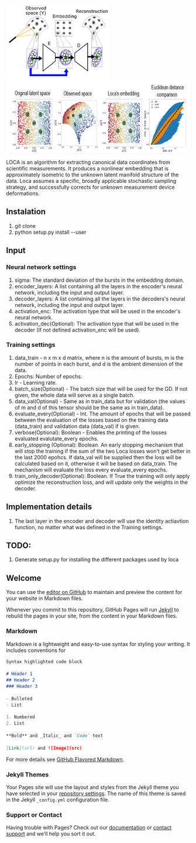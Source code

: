 <p float="left">
  <img src="website/algo_new.png" height="200" />
  <img src="website/example_loca_.jpg" height="200" /> 
</p>

LOCA is an algorithm for extracting canonical data coordinates from scientific measurements. It produces a nonlinear embedding that is approximately isometric to the unknown latent manifold structure of the data. Loca assumes a specific, broadly applicable stochastic sampling strategy, and successfully corrects for unknown measurement device deformations. 


## Instalation
1. git clone
2. python setup.py install --user

## Input
### Neural network settings
1. sigma: The standard deviation of the bursts in the embedding domain.
2. encoder_layers: A list containing all the layers in the encoder's neural network, including the input and output layer.
3. decoder_layers: A list containing all the layers in the decoders's neural network, including the input and output layer.
4. activation_enc: The activation type that will be used in the encoder's neural network.
5. activation_dec(Optional): The activation type that will be used in the decoder (If not defined activation_enc will be used).


### Training settings
1. data_train -  n x m x d matrix, where n is the amount of bursts, m is the number of points in each burst, and d is the ambient dimension of the data.
2. Epochs: Number of epochs.
3. lr - Learning rate.
4. batch_size(Optional) - The batch size that will be used for the GD. If not given, the whole data will serve as a single batch.
5. data_val(Optional) - Same as in train_data but for validation (the values of m and d of this tensor should be the same as in train_data).
6. evaluate_every(Optional) - Int. The amount of epochs that will be passed between the evaluation of the losses based on the training data (data_train) and validation data (data_val) if is given.
7. verbose(Optional): Boolean - Enables the printing of the losses evaluated evalutate_every epochs.
8. early_stopping (Optional): Boolean. An early stopping mechanism that will stop the training if the sum of the two Loca losses won't get better in the last 2000 epohcs. If data_val will be supplied then the loss will be calculated based on it, otherwise it will be based on data_train. The mechanism will evaluate the loss every evaluate_every epochs.
9. train_only_decoder(Optional): Boolean. If True the training will only apply optimize the reconstruction loss, and will update only the weights in the decoder.

## Implementation details
1. The last layer in the encoder and decoder will use the identity actiavtion function, no matter what was defined in the Training settings.


## TODO:
1. Generate setup.py for installing the different packages used by loca




## Welcome 

You can use the [editor on GitHub](https://github.com/Manuel83/sample/edit/master/index.md) to maintain and preview the content for your website in Markdown files.

Whenever you commit to this repository, GitHub Pages will run [Jekyll](https://jekyllrb.com/) to rebuild the pages in your site, from the content in your Markdown files.

### Markdown

Markdown is a lightweight and easy-to-use syntax for styling your writing. It includes conventions for

```markdown
Syntax highlighted code block

# Header 1
## Header 2
### Header 3

- Bulleted
- List

1. Numbered
2. List

**Bold** and _Italic_ and `Code` text

[Link](url) and ![Image](src)
```

For more details see [GitHub Flavored Markdown](https://guides.github.com/features/mastering-markdown/).

### Jekyll Themes

Your Pages site will use the layout and styles from the Jekyll theme you have selected in your [repository settings](https://github.com/Manuel83/sample/settings). The name of this theme is saved in the Jekyll `_config.yml` configuration file.

### Support or Contact

Having trouble with Pages? Check out our [documentation](https://help.github.com/categories/github-pages-basics/) or [contact support](https://github.com/contact) and we’ll help you sort it out.

